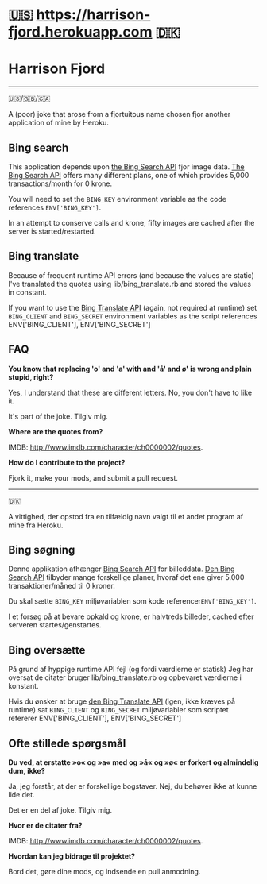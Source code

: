 # 🇺🇸 https://harrison-fjord.herokuapp.com 🇩🇰

# Harrison Fjord
---
🇺🇸/🇬🇧/🇨🇦

A (poor) joke that arose from a fjortuitous name chosen fjor another application of mine by Heroku.

## Bing search
This application depends upon [the Bing Search API](https://datamarket.azure.com/dataset/bing/search) fjor image data.  [The Bing Search API](https://datamarket.azure.com/dataset/bing/search) offers many different plans, one of which provides 5,000 transactions/month for 0 krone.

You will need to set the `BING_KEY` environment variable as the code references `ENV['BING_KEY']`.

In an attempt to conserve calls and krone, fifty images are cached after the server is started/restarted.

## Bing translate
Because of frequent runtime API errors (and because the values are static) I've translated the quotes using lib/bing_translate.rb and stored the values in constant.

If you want to use the [Bing Translate API](https://www.microsoft.com/en-us/translator/translatorapi.aspx) (again, not required at runtime) set `BING_CLIENT` and `BING_SECRET` environment variables as the script references ENV['BING_CLIENT'], ENV['BING_SECRET']

## FAQ
**You know that replacing 'o' and 'a' with and 'å' and ø' is wrong and plain stupid, right?**

Yes, I understand that these are different letters.  No, you don't have to like it.

It's part of the joke.  Tilgiv mig.

**Where are the quotes from?**

IMDB: http://www.imdb.com/character/ch0000002/quotes.

**How do I contribute to the project?**

Fjork it, make your mods, and submit a pull request.

---
🇩🇰

A vittighed, der opstod fra en tilfældig navn valgt til et andet program af mine fra Heroku.

## Bing søgning
Denne applikation afhænger [Bing Search API](https://datamarket.azure.com/dataset/bing/search) for billeddata. [Den Bing Search API](https://datamarket.azure.com/dataset/bing/search) tilbyder mange forskellige planer, hvoraf det ene giver 5.000 transaktioner/måned til 0 kroner.

Du skal sætte `BING_KEY` miljøvariablen som kode referencer` ENV['BING_KEY'] `.

I et forsøg på at bevare opkald og krone, er halvtreds billeder, cached efter serveren startes/genstartes.

## Bing oversætte
På grund af hyppige runtime API fejl (og fordi værdierne er statisk) Jeg har oversat de citater bruger lib/bing_translate.rb og opbevaret værdierne i konstant.

Hvis du ønsker at bruge [den Bing Translate API](https://www.microsoft.com/en-us/translator/translatorapi.aspx) (igen, ikke kræves på runtime) sat `BING_CLIENT` og `BING_SECRET` miljøvariabler som scriptet refererer ENV['BING_CLIENT'], ENV['BING_SECRET']

## Ofte stillede spørgsmål
**Du ved, at erstatte »o« og »a« med og »å« og »ø« er forkert og almindelig dum, ikke?**

Ja, jeg forstår, at der er forskellige bogstaver. Nej, du behøver ikke at kunne lide det.

Det er en del af joke. Tilgiv mig.

**Hvor er de citater fra?**

IMDB: http://www.imdb.com/character/ch0000002/quotes.

**Hvordan kan jeg bidrage til projektet?**

Bord det, gøre dine mods, og indsende en pull anmodning.
